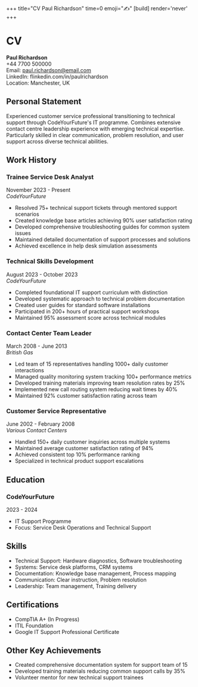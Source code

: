 +++
title="CV Paul Richardson"
time=0
emoji="✍️"
[build]
render='never'
+++

# CV

**Paul Richardson**  
+44 7700 500000  
Email: paul.richardson@email.com  
LinkedIn: flinkedin.com/in/paulrichardson  
Location: Manchester, UK

## Personal Statement

Experienced customer service professional transitioning to technical support through CodeYourFuture's IT programme. Combines extensive contact centre leadership experience with emerging technical expertise. Particularly skilled in clear communication, problem resolution, and user support across diverse technical abilities.

## Work History

### Trainee Service Desk Analyst

November 2023 - Present  
_CodeYourFuture_

- Resolved 75+ technical support tickets through mentored support scenarios
- Created knowledge base articles achieving 90% user satisfaction rating
- Developed comprehensive troubleshooting guides for common system issues
- Maintained detailed documentation of support processes and solutions
- Achieved excellence in help desk simulation assessments

### Technical Skills Development

August 2023 - October 2023  
_CodeYourFuture_

- Completed foundational IT support curriculum with distinction
- Developed systematic approach to technical problem documentation
- Created user guides for standard software installations
- Participated in 200+ hours of practical support workshops
- Maintained 95% assessment score across technical modules

### Contact Center Team Leader

March 2008 - June 2013  
_British Gas_

- Led team of 15 representatives handling 1000+ daily customer interactions
- Managed quality monitoring system tracking 100+ performance metrics
- Developed training materials improving team resolution rates by 25%
- Implemented new call routing system reducing wait times by 40%
- Maintained 92% customer satisfaction rating across team

### Customer Service Representative

June 2002 - February 2008  
_Various Contact Centers_

- Handled 150+ daily customer inquiries across multiple systems
- Maintained average customer satisfaction rating of 94%
- Achieved consistent top 10% performance ranking
- Specialized in technical product support escalations

## Education

### CodeYourFuture

2023 - 2024

- IT Support Programme
- Focus: Service Desk Operations and Technical Support

## Skills

- Technical Support: Hardware diagnostics, Software troubleshooting
- Systems: Service desk platforms, CRM systems
- Documentation: Knowledge base management, Process mapping
- Communication: Clear instruction, Problem resolution
- Leadership: Team management, Training delivery

## Certifications

- CompTIA A+ (In Progress)
- ITIL Foundation
- Google IT Support Professional Certificate

## Other Key Achievements

- Created comprehensive documentation system for support team of 15
- Developed training materials reducing common support calls by 35%
- Volunteer mentor for new technical support trainees
